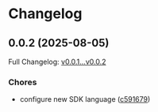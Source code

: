 # Changelog

## 0.0.2 (2025-08-05)

Full Changelog: [v0.0.1...v0.0.2](https://github.com/dataleonlabs/dataleon-php/compare/v0.0.1...v0.0.2)

### Chores

* configure new SDK language ([c591679](https://github.com/dataleonlabs/dataleon-php/commit/c59167947c5f92223ddf14645cd7d5a1559e920b))

